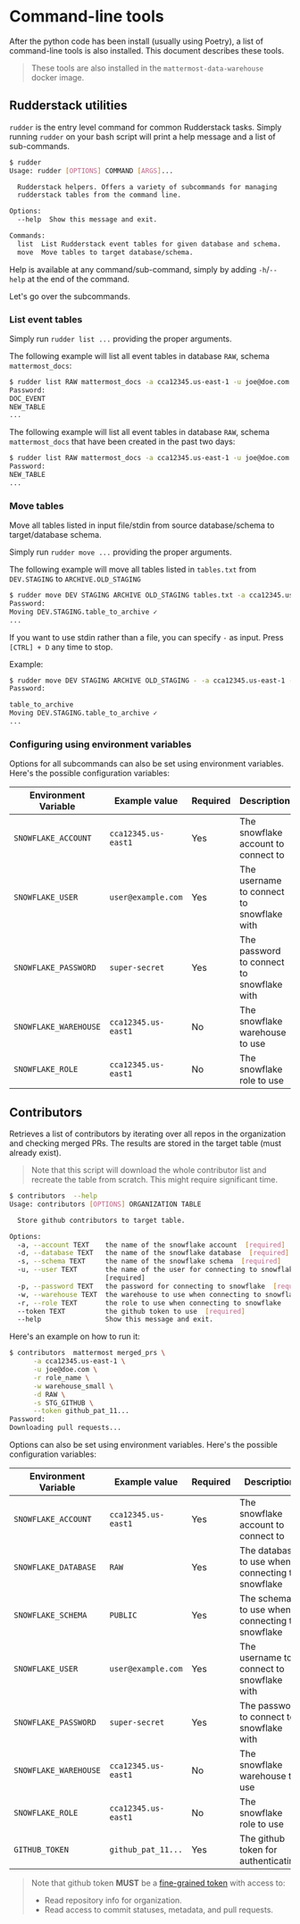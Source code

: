 # Command-line tools

After the python code has been install (usually using Poetry), a list of command-line tools is also installed. This 
document describes these tools. 

> These tools are also installed in the `mattermost-data-warehouse` docker image.

## Rudderstack utilities

`rudder` is the entry level command for common Rudderstack tasks. Simply running `rudder` on your bash script will 
print a help message and a list of sub-commands.

```bash
$ rudder
Usage: rudder [OPTIONS] COMMAND [ARGS]...

  Rudderstack helpers. Offers a variety of subcommands for managing
  rudderstack tables from the command line.

Options:
  --help  Show this message and exit.

Commands:
  list  List Rudderstack event tables for given database and schema.
  move  Move tables to target database/schema.
```

Help is available at any command/sub-command, simply by adding `-h`/`--help` at the end of the command.

Let's go over the subcommands.

### List event tables

Simply run `rudder list ...` providing the proper arguments.

The following example will list all event tables in database `RAW`, schema `mattermost_docs`:

```bash
$ rudder list RAW mattermost_docs -a cca12345.us-east-1 -u joe@doe.com -r role_name -w warehouse_small
Password: 
DOC_EVENT
NEW_TABLE
...
```

The following example will list all event tables in database `RAW`, schema `mattermost_docs` that have been
created in the past two days:

```bash
$ rudder list RAW mattermost_docs -a cca12345.us-east-1 -u joe@doe.com -r role_name -w warehouse_small --max-age 2
Password: 
NEW_TABLE
...
```

### Move tables

Move all tables listed in input file/stdin from source database/schema to target/database schema.

Simply run `rudder move ...` providing the proper arguments.

The following example will move all tables listed in `tables.txt` from `DEV.STAGING` to `ARCHIVE.OLD_STAGING`

```bash
$ rudder move DEV STAGING ARCHIVE OLD_STAGING tables.txt -a cca12345.us-east-1 -u joe@doe.com -r role_name -w warehouse_small 
Password: 
Moving DEV.STAGING.table_to_archive ✓
...
```

If you want to use stdin rather than a file, you can specify `-` as input. Press  `[CTRL] + D` any time to stop.

Example:

```bash
$ rudder move DEV STAGING ARCHIVE OLD_STAGING - -a cca12345.us-east-1 -u joe@doe.com -r role_name -w warehouse_small 
Password: 

table_to_archive
Moving DEV.STAGING.table_to_archive ✓
...
```


### Configuring using environment variables

Options for all subcommands can also be set using environment variables. Here's the possible configuration variables:

| Environment Variable  | Example value       | Required | Description                               |
|-----------------------|---------------------|----------|-------------------------------------------|
| `SNOWFLAKE_ACCOUNT`   | `cca12345.us-east1` | Yes      | The snowflake account to connect to       |
| `SNOWFLAKE_USER`      | `user@example.com`  | Yes      | The username to connect to snowflake with |
| `SNOWFLAKE_PASSWORD`  | `super-secret`      | Yes      | The password to connect to snowflake with |
| `SNOWFLAKE_WAREHOUSE` | `cca12345.us-east1` | No       | The snowflake warehouse to use            |
| `SNOWFLAKE_ROLE`      | `cca12345.us-east1` | No       | The snowflake role to use                 |


## Contributors

Retrieves a list of contributors by iterating over all repos in the organization and checking merged PRs. The results
are stored in the target table (must already exist).

> Note that this script will download the whole contributor list and recreate the table from scratch. This might require
> significant time.

```bash
$ contributors  --help
Usage: contributors [OPTIONS] ORGANIZATION TABLE

  Store github contributors to target table.

Options:
  -a, --account TEXT    the name of the snowflake account  [required]
  -d, --database TEXT   the name of the snowflake database  [required]
  -s, --schema TEXT     the name of the snowflake schema  [required]
  -u, --user TEXT       the name of the user for connecting to snowflake
                        [required]
  -p, --password TEXT   the password for connecting to snowflake  [required]
  -w, --warehouse TEXT  the warehouse to use when connecting to snowflake
  -r, --role TEXT       the role to use when connecting to snowflake
  --token TEXT          the github token to use  [required]
  --help                Show this message and exit.
```

Here's an example on how to run it:

```bash
$ contributors  mattermost merged_prs \
      -a cca12345.us-east-1 \
      -u joe@doe.com \
      -r role_name \
      -w warehouse_small \
      -d RAW \
      -s STG_GITHUB \
      --token github_pat_11...
Password: 
Downloading pull requests...

```

Options can also be set using environment variables. Here's the possible configuration variables:

| Environment Variable  | Example value       | Required | Description                                     |
|-----------------------|---------------------|----------|-------------------------------------------------|
| `SNOWFLAKE_ACCOUNT`   | `cca12345.us-east1` | Yes      | The snowflake account to connect to             |
| `SNOWFLAKE_DATABASE`  | `RAW`               | Yes      | The database to use when connecting to snowflake |
| `SNOWFLAKE_SCHEMA`    | `PUBLIC`            | Yes      | The schema to use when connecting to snowflake  |
| `SNOWFLAKE_USER`      | `user@example.com`  | Yes      | The username to connect to snowflake with       |
| `SNOWFLAKE_PASSWORD`  | `super-secret`      | Yes      | The password to connect to snowflake with       |
| `SNOWFLAKE_WAREHOUSE` | `cca12345.us-east1` | No       | The snowflake warehouse to use                  |
| `SNOWFLAKE_ROLE`      | `cca12345.us-east1` | No       | The snowflake role to use                       |
| `GITHUB_TOKEN`        | `github_pat_11...`  | Yes      | The github token for authenticating             |

> Note that github token **MUST** be a [fine-grained token](https://docs.github.com/en/authentication/keeping-your-account-and-data-secure/creating-a-personal-access-token#creating-a-fine-grained-personal-access-token)
> with access to:
>  - Read repository info for organization.
>  - Read access to commit statuses, metadata, and pull requests.